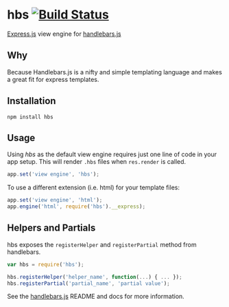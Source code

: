 # hbs [![Build Status](https://secure.travis-ci.org/donpark/hbs.png)](http://travis-ci.org/donpark/hbs) #

[Express.js](http://github.com/visionmedia/express) view engine for
[handlebars.js](http://github.com/wycats/handlebars.js)

## Why ##

Because Handlebars.js is a nifty and simple templating language and makes a great fit for express templates.

## Installation ##

```
npm install hbs
```

## Usage ##

Using *hbs* as the default view engine requires just one line of code in your app setup. This will render `.hbs` files when `res.render` is called.

```javascript
app.set('view engine', 'hbs');
```

To use a different extension (i.e. html) for your template files:

```javascript
app.set('view engine', 'html');
app.engine('html', require('hbs').__express);
```

## Helpers and Partials ##

hbs exposes the `registerHelper` and `registerPartial` method from handlebars.

```javascript
var hbs = require('hbs');

hbs.registerHelper('helper_name', function(...) { ... });
hbs.registerPartial('partial_name', 'partial value');
```

See the [handlebars.js](http://github.com/wycats/handlebars.js) README and docs for more information.

